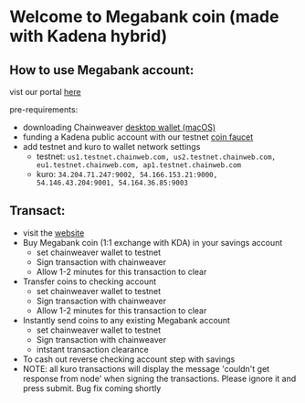 # Welcome to Megabank coin (made with Kadena hybrid)

## How to use Megabank account:
vist our portal [here](http://hybrid.chainweb.com/)

pre-requirements:
  - downloading Chainweaver [desktop wallet (macOS)](builds.s3.amazonaws.com/Kadena+Chainweaver.1.1.2-2020-02-27.dmg)
  - funding a Kadena public account with our testnet [coin faucet](https://faucet.testnet.chainweb.com/)
  - add testnet and kuro to wallet network settings
    - testnet: `us1.testnet.chainweb.com, us2.testnet.chainweb.com, eu1.testnet.chainweb.com, ap1.testnet.chainweb.com`
    - kuro: `34.204.71.247:9002, 54.166.153.21:9000, 54.146.43.204:9001, 54.164.36.85:9003`

## Transact:
  - visit the [website](http://hybrid.chainweb.com/)
  - Buy Megabank coin (1:1 exchange with KDA) in your savings account
    - set chainweaver wallet to testnet
    - Sign transaction with chainweaver
    - Allow 1-2 minutes for this transaction to clear
  - Transfer coins to checking account
    - set chainweaver wallet to testnet
    - Sign transaction with chainweaver
    - Allow 1-2 minutes for this transaction to clear
  - Instantly send coins to any existing Megabank account
    - set chainweaver wallet to testnet
    - Sign transaction with chainweaver
    - intstant transaction clearance
  - To cash out reverse checking account step with savings
  - NOTE: all kuro transactions will display the message 'couldn't get response from node' when signing the transactions. Please ignore it and press submit. Bug fix coming shortly

